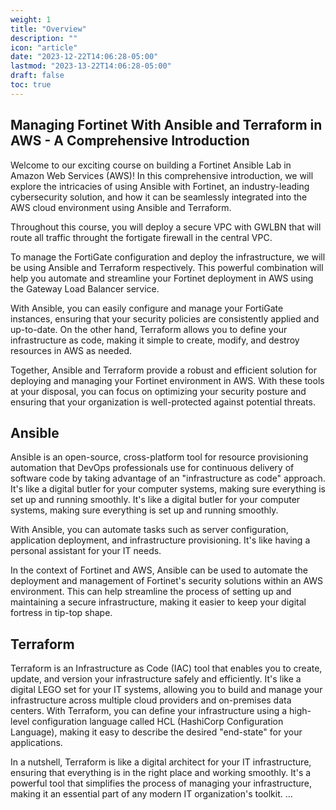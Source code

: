 ```yaml
---
weight: 1
title: "Overview"
description: ""
icon: "article"
date: "2023-12-22T14:06:28-05:00"
lastmod: "2023-13-22T14:06:28-05:00"
draft: false
toc: true
---
```


## Managing Fortinet With Ansible and Terraform in AWS - A Comprehensive Introduction

<!-- ![alternative text](http://localhost:1313/docs/overview.png) -->

Welcome to our exciting course on building a Fortinet Ansible Lab in Amazon Web Services (AWS)! In this comprehensive introduction, we will explore the intricacies of using Ansible with Fortinet, an industry-leading cybersecurity solution, and how it can be seamlessly integrated into the AWS cloud environment using Ansible and Terraform.

Throughout this course, you will deploy a secure VPC with GWLBN that will route all traffic throught the fortigate firewall in the central VPC. 

To manage the FortiGate configuration and deploy the infrastructure, we will be using Ansible and Terraform respectively. This powerful combination will help you automate and streamline your Fortinet deployment in AWS using the Gateway Load Balancer service.

With Ansible, you can easily configure and manage your FortiGate instances, ensuring that your security policies are consistently applied and up-to-date. On the other hand, Terraform allows you to define your infrastructure as code, making it simple to create, modify, and destroy resources in AWS as needed.

Together, Ansible and Terraform provide a robust and efficient solution for deploying and managing your Fortinet environment in AWS. With these tools at your disposal, you can focus on optimizing your security posture and ensuring that your organization is well-protected against potential threats.

## Ansible 

Ansible is an open-source, cross-platform tool for resource provisioning automation that DevOps professionals use for continuous delivery of software code by taking advantage of an "infrastructure as code" approach. It's like a digital butler for your computer systems, making sure everything is set up and running smoothly. It's like a digital butler for your computer systems, making sure everything is set up and running smoothly.

With Ansible, you can automate tasks such as server configuration, application deployment, and infrastructure provisioning. It's like having a personal assistant for your IT needs.

In the context of Fortinet and AWS, Ansible can be used to automate the deployment and management of Fortinet's security solutions within an AWS environment. This can help streamline the process of setting up and maintaining a secure infrastructure, making it easier to keep your digital fortress in tip-top shape.

## Terraform 

Terraform is an Infrastructure as Code (IAC) tool that enables you to create, update, and version your infrastructure safely and efficiently. It's like a digital LEGO set for your IT systems, allowing you to build and manage your infrastructure across multiple cloud providers and on-premises data centers. With Terraform, you can define your infrastructure using a high-level configuration language called HCL (HashiCorp Configuration Language), making it easy to describe the desired "end-state" for your applications.

In a nutshell, Terraform is like a digital architect for your IT infrastructure, ensuring that everything is in the right place and working smoothly. It's a powerful tool that simplifies the process of managing your infrastructure, making it an essential part of any modern IT organization's toolkit.
...